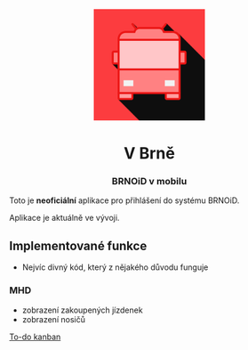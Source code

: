 <div align="center">
  <img src="https://github.com/hernikplays/vbrne/raw/main/assets/icon.png" height="200px">
  <h1>V Brně</h1>
  <h3>BRNOiD v mobilu</h3>
  </div>
  
  Toto je **neoficiální** aplikace pro přihlášení do systému BRNOiD.
  
  Aplikace je aktuálně ve vývoji.

## Implementované funkce
- Nejvíc divný kód, který z nějakého důvodu funguje
### MHD
- zobrazení zakoupených jízdenek
- zobrazení nosičů

[To-do kanban](https://tree.taiga.io/project/hernikplays-v-brne/kanban)
